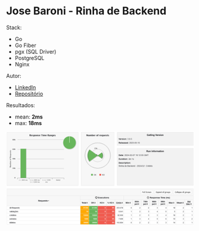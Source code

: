 # Jose Baroni - Rinha de Backend


Stack:
- Go
- Go Fiber
- pgx (SQL Driver)
- PostgreSQL
- Nginx

Autor:
- [LinkedIn](https://www.linkedin.com/in/josebaroni/)
- [Repositório](https://github.com/zebaroni/rinha-backend-2024-q1)

Resultados:
- mean: **2ms**
- max: **18ms**

![Test Screenshot](https://raw.githubusercontent.com/zebaroni/rinha-backend-2024-q1/master/test-ss.png)